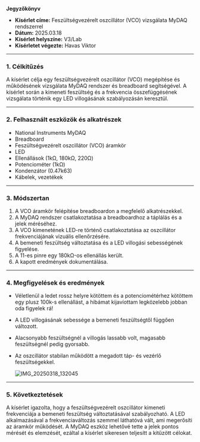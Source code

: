 **Jegyzőkönyv**  

- **Kísérlet címe:** Feszültségvezérelt oszcillátor (VCO) vizsgálata MyDAQ rendszerrel  
- **Dátum:** 2025.03.18 
- **Kísérlet helyszíne:** V3/Lab 
- **Kísérletet végezte:** Havas Viktor

---

### **1. Célkitűzés**
A kísérlet célja egy feszültségvezérelt oszcillátor (VCO) megépítése és működésének vizsgálata MyDAQ rendszer és breadboard segítségével. A kísérlet során a kimeneti feszültség és a frekvencia összefüggésének vizsgálata történik egy LED villogásának szabályozásán keresztül.

---

### **2. Felhasznált eszközök és alkatrészek**
- National Instruments MyDAQ
- Breadboard
- Feszültségvezérelt oszcillátor (VCO) áramkör
- LED
- Ellenállások (1kΩ, 180kΩ, 220Ω)
- Potenciométer (1kΩ)
- Kondenzátor (0.47k63)
- Kábelek, vezetékek

---

### **3. Módszertan**
1. A VCO áramkör felépítése breadboardon a megfelelő alkatrészekkel.
2. A MyDAQ rendszer csatlakoztatása a breadboardhoz a táplálás és a jelek méréséhez.
3. A VCO kimenetének LED-re történő csatlakoztatása az oszcillátor frekvenciájának vizuális ellenőrzésére.
4. A bemeneti feszültség változtatása és a LED villogási sebességének figyelése.
5. A 11-es pinre egy 180kΩ-os ellenállás került.
6. A kapott eredmények dokumentálása.

---

### **4. Megfigyelések és eredmények**
- Véletlenül a ledet rossz helyre kötöttem és a potenciométérhez kötöttem egy plusz 100k-s ellenállást, a hibámat kijavíottam legközelebb jobban oda figyelek rá!
- A LED villogásának sebessége a bemeneti feszültségtől függően változott.
- Alacsonyabb feszültségnél a villogás lassabb volt, magasabb feszültségnél pedig gyorsabb.
- Az oszcillátor stabilan működött a megadott táp- és vezérlő feszültségekkel.

  ![IMG_20250318_132045](https://github.com/user-attachments/assets/88a84928-3455-4153-ac08-20a4f099a196)

---

### **5. Következtetések**
A kísérlet igazolta, hogy a feszültségvezérelt oszcillátor kimeneti frekvenciája a bemeneti feszültség változtatásával szabályozható. A LED alkalmazásával a frekvenciaváltozás szemmel láthatóvá vált, ami megerősíti az áramkör működését. A MyDAQ eszköz lehetővé tette a jelek pontos mérését és elemzését, ezáltal a kísérlet sikeresen teljesítt a kitűzött célokat.

